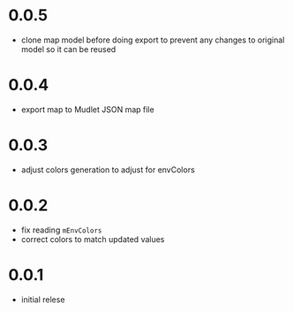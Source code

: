# 0.0.5
- clone map model before doing export to prevent any changes to original model so it can be reused

# 0.0.4
- export map to Mudlet JSON map file

# 0.0.3

- adjust colors generation to adjust for envColors

# 0.0.2

- fix reading `mEnvColors`
- correct colors to match updated values

# 0.0.1

- initial relese